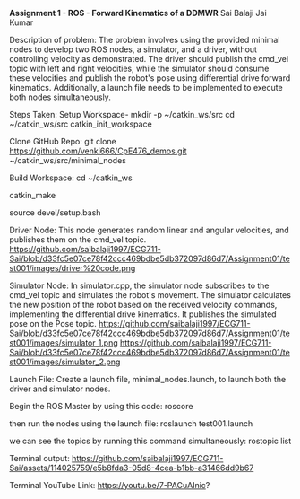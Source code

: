 **Assignment 1 - ROS - Forward Kinematics of a DDMWR**                                  Sai Balaji Jai Kumar 

Description of problem: 
The problem involves using the provided minimal nodes to develop two ROS nodes, a simulator, and a driver, without controlling velocity as demonstrated. The driver should publish the cmd_vel topic with left and right velocities, while the simulator should consume these velocities and publish the robot's pose using differential drive forward kinematics. Additionally, a launch file needs to be implemented to execute both nodes simultaneously. 

Steps Taken: 
Setup Workspace- 
mkdir -p ~/catkin_ws/src
cd ~/catkin_ws/src
catkin_init_workspace 

Clone GitHub Repo: 
git clone https://github.com/venki666/CpE476_demos.git ~/catkin_ws/src/minimal_nodes 

Build Workspace: 
cd ~/catkin_ws

catkin_make

source devel/setup.bash 

Driver Node: 
This node generates random linear and angular velocities, and publishes them on the cmd_vel topic. 
https://github.com/saibalaji1997/ECG711-Sai/blob/d33fc5e07ce78f42ccc469bdbe5db372097d86d7/Assignment01/test001/images/driver%20code.png


Simulator Node: 
  In simulator.cpp, the simulator node subscribes to the cmd_vel topic and simulates the robot's movement. The simulator calculates the new position of the robot based on the received velocity commands, implementing the differential drive kinematics. It publishes the simulated pose on the Pose topic. 
  https://github.com/saibalaji1997/ECG711-Sai/blob/d33fc5e07ce78f42ccc469bdbe5db372097d86d7/Assignment01/test001/images/simulator_1.png 
  https://github.com/saibalaji1997/ECG711-Sai/blob/d33fc5e07ce78f42ccc469bdbe5db372097d86d7/Assignment01/test001/images/simulator_2.png

  
Launch File: Create a launch file, minimal_nodes.launch, to launch both the driver and simulator nodes. 
<launch>
  <node name="driver_node" pkg="your_package_name" type="driver" output="screen" />
  <node name="simulator_node" pkg="your_package_name" type="simulator" output="screen" />
</launch>

Begin the ROS Master by using this code: 
roscore 

then run the nodes using the launch file: 
roslaunch test001.launch  

we can see the topics by running this command simultaneously: 
rostopic list 

Terminal output: 
https://github.com/saibalaji1997/ECG711-Sai/assets/114025759/e5b8fda3-05d8-4cea-b1bb-a31466dd9b67

Terminal YouTube Link: https://youtu.be/7-PACuAInic? 



